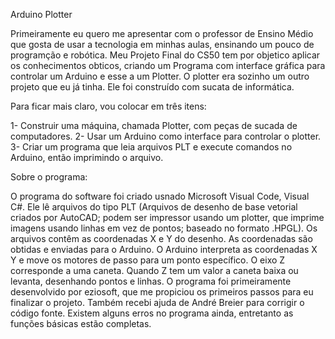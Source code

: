 Arduino Plotter

Primeiramente eu quero me apresentar com o professor de Ensino Médio que gosta de usar a tecnologia em minhas aulas, ensinando um pouco de programção e robótica.
Meu Projeto Final do CS50 tem por objetico aplicar os conhecimentos obticos, criando um Programa com interface gráfica para controlar um Arduino e esse a um Plotter.
O plotter era sozinho um outro projeto que eu já tinha. Ele foi construído com sucata de informática.

Para ficar mais claro, vou colocar em três itens:

1- Construir uma máquina, chamada Plotter, com peças de sucada de computadores.
2- Usar um Arduino como interface para controlar o plotter.
3- Criar um programa que leia arquivos PLT e execute comandos no Arduino, então imprimindo o arquivo.

Sobre o programa:
 
O programa do software foi criado usnado Microsoft Visual Code, Visual C#.
Ele lê arquivos do tipo PLT (Arquivos de desenho de base vetorial criados por AutoCAD; podem ser impressor usando um plotter, que imprime imagens usando linhas em vez de pontos; baseado no formato .HPGL). Os arquivos contêm as coordenadas X e Y do desenho.
As coordenadas são obtidas e enviadas para o Arduino.
O Arduino interpreta as coordenadas X Y e move os motores de passo para um ponto específico.
O eixo Z corresponde a uma caneta. Quando Z tem um valor a caneta baixa ou levanta, desenhando pontos e linhas.
O programa foi primeiramente desenvolvido por eziosoft, que me propiciou os primeiros passos para eu finalizar o projeto. Também recebi ajuda de André Breier para corrigir o código fonte.
Existem alguns erros no programa ainda, entretanto as funções básicas estão completas.



